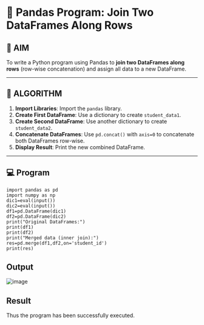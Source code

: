 # 🧪 Pandas Program: Join Two DataFrames Along Rows

## 🎯 AIM

To write a Python program using Pandas to **join two DataFrames along rows** (row-wise concatenation) and assign all data to a new DataFrame.

---

## 🧠 ALGORITHM

1. **Import Libraries**: Import the `pandas` library.
2. **Create First DataFrame**: Use a dictionary to create `student_data1`.
3. **Create Second DataFrame**: Use another dictionary to create `student_data2`.
4. **Concatenate DataFrames**: Use `pd.concat()` with `axis=0` to concatenate both DataFrames row-wise.
5. **Display Result**: Print the new combined DataFrame.

---

## 💻 Program
```
import pandas as pd
import numpy as np
dic1=eval(input())
dic2=eval(input())
df1=pd.DataFrame(dic1)
df2=pd.DataFrame(dic2)
print("Original DataFrames:")
print(df1)
print(df2)
print("Merged data (inner join):")
res=pd.merge(df1,df2,on='student_id')
print(res)
```

## Output
![image](https://github.com/user-attachments/assets/ff88a996-a463-4521-ab4e-344aa1cf0fe0)

## Result
Thus the program has been successfully executed.
